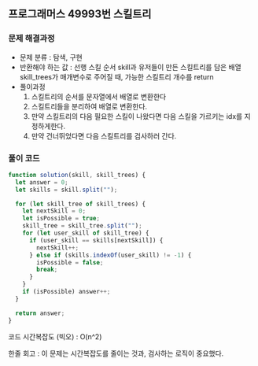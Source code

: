 ## 프로그래머스 49993번 스킬트리

### 문제 해결과정

- 문제 분류 : 탐색, 구현
- 반환해야 하는 값 : 선행 스킬 순서 skill과 유저들이 만든 스킬트리를 담은 배열 skill_trees가 매개변수로 주어질 때, 가능한 스킬트리 개수를 return
- 풀이과정
  1. 스킬트리의 순서를 문자열에서 배열로 변환한다
  2. 스킬트리들을 분리하여 배열로 변환한다.
  3. 만약 스킬트리의 다음 필요한 스킬이 나왔다면 다음 스킬을 가르키는 idx를 지정하게한다.
  4. 만약 건너뛰었다면 다음 스킬트리를 검사하러 간다.

### 풀이 코드

```jsx
function solution(skill, skill_trees) {
  let answer = 0;
  let skills = skill.split("");

  for (let skill_tree of skill_trees) {
    let nextSkill = 0;
    let isPossible = true;
    skill_tree = skill_tree.split("");
    for (let user_skill of skill_tree) {
      if (user_skill == skills[nextSkill]) {
        nextSkill++;
      } else if (skills.indexOf(user_skill) != -1) {
        isPossible = false;
        break;
      }
    }
    if (isPossible) answer++;
  }

  return answer;
}
```

코드 시간복잡도 (빅오) : O(n^2)

한줄 회고 : 이 문제는 시간복잡도를 줄이는 것과, 검사하는 로직이 중요했다.
